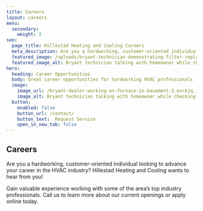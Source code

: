 ```yaml
---
title: Careers
layout: careers
menu:
  secondary:
    weight: 2
seo:
  page_title: Hillestad Heating and Cooling Careers
  meta_description: Are you a hardworking, customer-oriented individual looking to advance your career in the HVAC industry? Hillestad Heating and Cooling wants to hear from you!
  featured_image: /uploads/bryant-technician-demonstrating-filter-replacement-1000.jpg
  featured_image_alt: Bryant technician talking with homeowner while checking air filter and furnace
hero: 
  heading: Career Opportunities
  body: Great career opportunities for hardworking HVAC professionals
  image: 
    image_url: /bryant-dealer-working-on-furnace-in-basement-3_evckjq.jpg
    image_alt: Bryant technician talking with homeowner while checking air filter and furnace
  button:
    enabled: false
    button_url: /contact/ 
    button_text:  Request Service
    open_in_new_tab: false
---
```


## Careers

Are you a hardworking, customer-oriented individual looking to advance your career in the HVAC industry? Hillestad Heating and Cooling wants to hear from you!

Gain valuable experience working with some of the area’s top industry professionals. Call us to learn more about our current openings or apply online today.